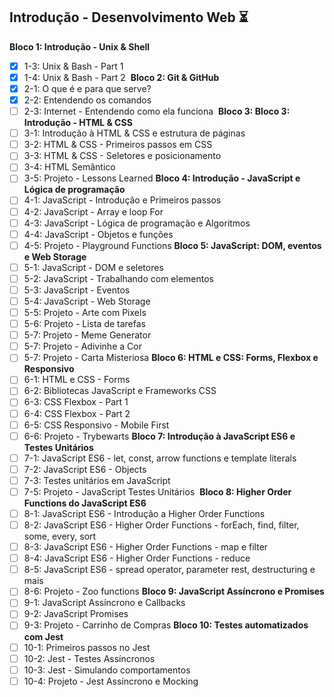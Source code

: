 ## Introdução - Desenvolvimento Web ⏳

**Bloco 1: Introdução - Unix & Shell**
- [x] 1-3: Unix & Bash - Part 1
- [x] 1-4: Unix & Bash - Part 2
​
**Bloco 2: Git & GitHub**
- [x] 2-1: O que é e para que serve?
- [x] 2-2: Entendendo os comandos
- [ ] 2-3: Internet - Entendendo como ela funciona
​
**Bloco 3: Bloco 3: Introdução - HTML & CSS**
- [ ] 3-1: Introdução à HTML & CSS e estrutura de páginas 
- [ ] 3-2: HTML & CSS - Primeiros passos em CSS
- [ ] 3-3: HTML & CSS - Seletores e posicionamento
- [ ] 3-4: HTML Semântico
- [ ] 3-5: Projeto - Lessons Learned
​
**Bloco 4: Introdução - JavaScript e Lógica de programação**
- [ ] 4-1: JavaScript - Introdução e Primeiros passos
- [ ] 4-2: JavaScript - Array e loop For
- [ ] 4-3: JavaScript - Lógica de programação e Algoritmos 
- [ ] 4-4: JavaScript - Objetos e funções
- [ ] 4-5: Projeto - Playground Functions 
​
**Bloco 5: JavaScript: DOM, eventos e Web Storage**
- [ ] 5-1: JavaScript - DOM e seletores
- [ ] 5-2: JavaScript - Trabalhando com elementos
- [ ] 5-3: JavaScript - Eventos
- [ ] 5-4: JavaScript - Web Storage
- [ ] 5-5: Projeto - Arte com Pixels
- [ ] 5-6: Projeto - Lista de tarefas
- [ ] 5-7: Projeto - Meme Generator
- [ ] 5-7: Projeto - Adivinhe a Cor
- [ ] 5-7: Projeto - Carta Misteriosa
​
**Bloco 6: HTML e CSS: Forms, Flexbox e Responsivo**
- [ ] 6-1: HTML e CSS - Forms
- [ ] 6-2: Bibliotecas JavaScript e Frameworks CSS
- [ ] 6-3: CSS Flexbox - Part 1
- [ ] 6-4: CSS Flexbox - Part 2
- [ ] 6-5: CSS Responsivo - Mobile First
- [ ] 6-6: Projeto - Trybewarts
​
**Bloco 7: Introdução à JavaScript ES6 e Testes Unitários**
- [ ] 7-1: JavaScript ES6 - let, const, arrow functions e template literals
- [ ] 7-2: JavaScript ES6 - Objects
- [ ] 7-3: Testes unitários em JavaScript
- [ ] 7-5: Projeto - JavaScript Testes Unitários
​
**Bloco 8: Higher Order Functions do JavaScript ES6**
- [ ] 8-1: JavaScript ES6 - Introdução a Higher Order Functions 
- [ ] 8-2: JavaScript ES6 - Higher Order Functions - forEach, find, filter, some, every, sort
- [ ] 8-3: JavaScript ES6 - Higher Order Functions - map e filter
- [ ] 8-4: JavaScript ES6 - Higher Order Functions - reduce
- [ ] 8-5: JavaScript ES6 - spread operator, parameter rest, destructuring e mais
- [ ] 8-6: Projeto - Zoo functions
​
**Bloco 9: JavaScript Assíncrono e Promises**
- [ ] 9-1: JavaScript Assíncrono e Callbacks
- [ ] 9-2: JavaScript Promises
- [ ] 9-3: Projeto - Carrinho de Compras
​
**Bloco 10: Testes automatizados com Jest**
- [ ] 10-1: Primeiros passos no Jest
- [ ] 10-2: Jest - Testes Assíncronos
- [ ] 10-3: Jest - Simulando comportamentos
- [ ] 10-4: Projeto - Jest Assíncrono e Mocking
​
